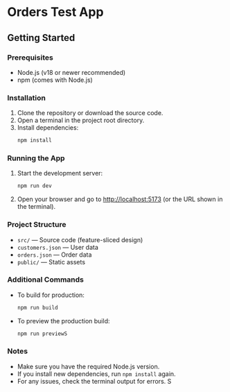 # Orders Test App

## Getting Started

### Prerequisites
- Node.js (v18 or newer recommended)
- npm (comes with Node.js)

### Installation
1. Clone the repository or download the source code.
2. Open a terminal in the project root directory.
3. Install dependencies:
   ```bash
   npm install
   ```

### Running the App
1. Start the development server:
   ```bash
   npm run dev
   ```
2. Open your browser and go to [http://localhost:5173](http://localhost:5173) (or the URL shown in the terminal).

### Project Structure
- `src/` — Source code (feature-sliced design)
- `customers.json` — User data
- `orders.json` — Order data
- `public/` — Static assets

### Additional Commands
- To build for production:
  ```bash
  npm run build
  ```
- To preview the production build:
  ```bash
  npm run previewS
  ```

### Notes
- Make sure you have the required Node.js version.
- If you install new dependencies, run `npm install` again.
- For any issues, check the terminal output for errors.
S